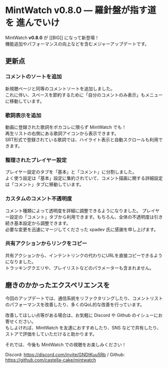 # MintWatch v0.8.0 ― 羅針盤が指す道を 進んでいけ
MintWatch **v0.8.0** が [[BIG]] になって新登場！   
機能追加やパフォーマンスの向上などを含むメジャーアップデートです。   

## 更新点

### コメントのソートを追加
新視聴ページと同等のコメントソートを追加しました。   
これに伴い、スペースを節約するために「自分のコメントのみ表示」もメニューに移動しています。   

### 歌詞表示を追加
動画に登録された歌詞をボカコレに限らず MintWatch でも！   
再生リストの右側にある歌詞アイコンから表示できます。   
SRT形式で登録されている歌詞では、ハイライト表示と自動スクロールも利用できます。    

### 整理されたプレイヤー設定
プレイヤー設定のタブを「基本」と「コメント」に分割しました。   
よく使う設定は「基本」設定に集約されていて、コメント描画に関する詳細設定は「コメント」タブに移動しています。

### カスタムのコメント不透明度
コメント種類によって透明度を詳細に調整できるようになりました。
プレイヤー設定の「コメント」タブから利用できます。もちろん、全体の不透明度は引き続き基本設定から調整できます。   
必要な変更を迅速にマージしてくださった xpadev 氏に感謝を申し上げます。

### 共有アクションからリンクをコピー
共有アクションから、インテントリンクの代わりにURLを直接コピーできるようになりました。   
トラッキングクエリや、プレイリストなどのパラメーターも含まれません。

## 磨きのかかったエクスペリエンスを
今回のアップデートでは、通信系統をリファクタリングしたり、コメントリストのパフォーマンスを改善したり、多くのQoL的な改善を行っています。   

改善してほしい点等がある場合は、お気軽に Discord や Github のイシューにお寄せください。   
もしよければ、MintWatch を友達におすすめしたり、SNS などで共有したり、ストアで評価をしていただけると助かります。   

それでは、今後も MintWatch での視聴をお楽しみください！

Discord: https://discord.com/invite/GNDtKuu5Rb / Github: https://github.com/castella-cake/mintwatch   